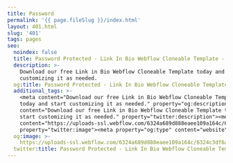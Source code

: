 ```yaml
---
title: Password
permalink: '{{ page.fileSlug }}/index.html'
layout: 401.html
slug: '401'
tags: pages
seo:
  noindex: false
  title: Password Protected - Link In Bio Webflow Cloneable Template - BRIX Templates
  description: >-
    Download our free Link in Bio Webflow Cloneable Template today and start
    customizing it as needed.
  og:title: Password Protected - Link In Bio Webflow Cloneable Template - BRIX Templates
  additional_tags: >-
    <meta content="Download our free Link in Bio Webflow Cloneable Template
    today and start customizing it as needed." property="og:description"><meta
    content="Download our free Link in Bio Webflow Cloneable Template today and
    start customizing it as needed." property="twitter:description"><meta
    content="https://uploads-ssl.webflow.com/6324a689d888eaee109a164c/6324c3df6abc19b4bc107084_link-in-bio-clonable-webflow-template.png"
    property="twitter:image"><meta property="og:type" content="website">
  og:image: >-
    https://uploads-ssl.webflow.com/6324a689d888eaee109a164c/6324c3df6abc19b4bc107084_link-in-bio-clonable-webflow-template.png
  twitter:title: Password Protected - Link In Bio Webflow Cloneable Template - BRIX Templates
---
```



